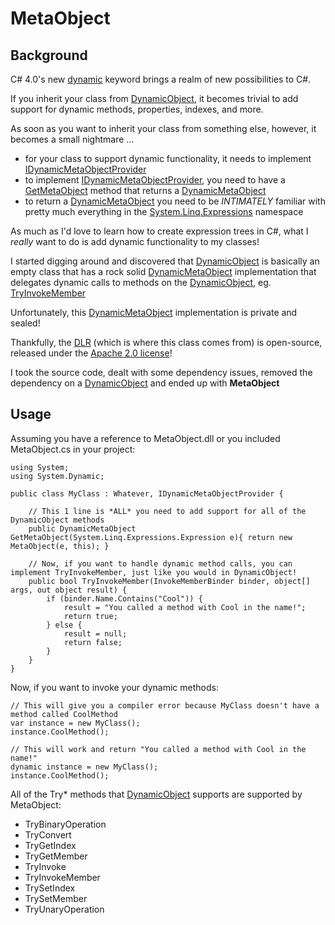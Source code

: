 MetaObject
==========

Background
----------

C# 4.0's new [dynamic][] keyword brings a realm of new possibilities to C#.

If you inherit your class from [DynamicObject][], it becomes trivial to add support for 
dynamic methods, properties, indexes, and more.

As soon as you want to inherit your class from something else, however, it becomes a small 
nightmare ...

 - for your class to support dynamic functionality, it needs to implement [IDynamicMetaObjectProvider][]
 - to implement [IDynamicMetaObjectProvider], you need to have a [GetMetaObject][] method that returns a [DynamicMetaObject][]
 - to return a [DynamicMetaObject][] you need to be *INTIMATELY* familiar with pretty much everything in the [System.Linq.Expressions][] namespace

As much as I'd love to learn how to create expression trees in C#, what I *really* want to do is add dynamic functionality to my classes!

I started digging around and discovered that [DynamicObject][] is basically an empty class that has a rock solid 
[DynamicMetaObject][] implementation that delegates dynamic calls to methods on the [DynamicObject][], eg. [TryInvokeMember][]

Unfortunately, this [DynamicMetaObject][] implementation is private and sealed!

Thankfully, the [DLR][] (which is where this class comes from) is open-source, released under the [Apache 2.0 license][apache]!

I took the source code, dealt with some dependency issues, removed the dependency on a [DynamicObject][] and ended up with **MetaObject**

Usage
-----

Assuming you have a reference to MetaObject.dll or you included MetaObject.cs in your project:

    using System;
    using System.Dynamic;

    public class MyClass : Whatever, IDynamicMetaObjectProvider {

        // This 1 line is *ALL* you need to add support for all of the DynamicObject methods
        public DynamicMetaObject GetMetaObject(System.Linq.Expressions.Expression e){ return new MetaObject(e, this); }

        // Now, if you want to handle dynamic method calls, you can implement TryInvokeMember, just like you would in DynamicObject!
        public bool TryInvokeMember(InvokeMemberBinder binder, object[] args, out object result) {
            if (binder.Name.Contains("Cool")) {
                result = "You called a method with Cool in the name!";
                return true;
            } else {
                result = null;
                return false;
            }
        }
    }

Now, if you want to invoke your dynamic methods:

    // This will give you a compiler error because MyClass doesn't have a method called CoolMethod
    var instance = new MyClass();
    instance.CoolMethod();

    // This will work and return "You called a method with Cool in the name!"
    dynamic instance = new MyClass();
    instance.CoolMethod();

All of the Try* methods that [DynamicObject][] supports are supported by MetaObject:

 - TryBinaryOperation
 - TryConvert
 - TryGetIndex
 - TryGetMember
 - TryInvoke
 - TryInvokeMember
 - TrySetIndex
 - TrySetMember
 - TryUnaryOperation

[dynamic]:                    http://msdn.microsoft.com/en-us/library/dd264741.aspx
[DynamicObject]:              http://msdn.microsoft.com/en-us/library/system.dynamic.dynamicobject.aspx
[IDynamicMetaObjectProvider]: http://msdn.microsoft.com/en-us/library/system.dynamic.idynamicmetaobjectprovider.aspx
[GetMetaObject]:              http://msdn.microsoft.com/en-us/library/system.dynamic.idynamicmetaobjectprovider.getmetaobject.aspx
[DynamicMetaObject]:          http://msdn.microsoft.com/en-us/library/system.dynamic.dynamicobject.aspx
[System.Linq.Expressions]:    http://msdn.microsoft.com/en-us/library/system.linq.expressions.aspx
[TryInvokeMember]:            http://msdn.microsoft.com/en-us/library/system.dynamic.dynamicobject.tryinvokemember.aspx
[DLR]:                        http://dlr.codeplex.com/
[apache]:                     http://www.apache.org/licenses/LICENSE-2.0.html
